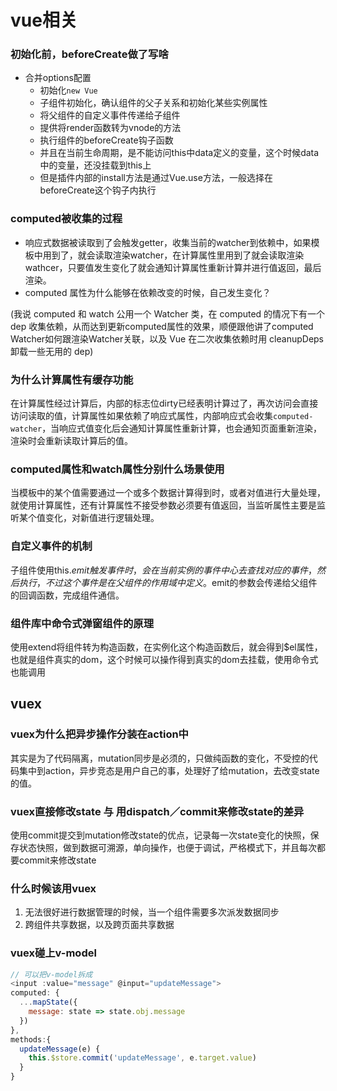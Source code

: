 # vue相关
### 初始化前，beforeCreate做了写啥
- 合并options配置
  - 初始化`new Vue`
  - 子组件初始化，确认组件的父子关系和初始化某些实例属性
  - 将父组件的自定义事件传递给子组件
  - 提供将render函数转为vnode的方法
  - 执行组件的beforeCreate钩子函数
  - 并且在当前生命周期，是不能访问this中data定义的变量，这个时候data中的变量，还没挂载到this上
  - 但是插件内部的install方法是通过Vue.use方法，一般选择在beforeCreate这个钩子内执行
### computed被收集的过程
- 响应式数据被读取到了会触发getter，收集当前的watcher到依赖中，如果模板中用到了，就会读取渲染watcher，在计算属性里用到了就会读取渲染wathcer，只要值发生变化了就会通知计算属性重新计算并进行值返回，最后渲染。
- computed 属性为什么能够在依赖改变的时候，自己发生变化？

(我说 computed 和 watch 公用一个 Watcher 类，在 computed 的情况下有一个 dep 收集依赖，从而达到更新computed属性的效果，顺便跟他讲了computed Watcher如何跟渲染Watcher关联，以及 Vue 在二次收集依赖时用 cleanupDeps 卸载一些无用的 dep)
### 为什么计算属性有缓存功能
在计算属性经过计算后，内部的标志位dirty已经表明计算过了，再次访问会直接访问读取的值，计算属性如果依赖了响应式属性，内部响应式会收集`computed-watcher`，当响应式值变化后会通知计算属性重新计算，也会通知页面重新渲染，渲染时会重新读取计算后的值。
### computed属性和watch属性分别什么场景使用
当模板中的某个值需要通过一个或多个数据计算得到时，或者对值进行大量处理，就使用计算属性，还有计算属性不接受参数必须要有值返回，当监听属性主要是监听某个值变化，对新值进行逻辑处理。

### 自定义事件的机制
子组件使用this.$emit触发事件时，会在当前实例的事件中心去查找对应的事件，然后执行，不过这个事件是在父组件的作用域中定义。$emit的参数会传递给父组件的回调函数，完成组件通信。

### 组件库中命令式弹窗组件的原理
使用extend将组件转为构造函数，在实例化这个构造函数后，就会得到$el属性，也就是组件真实的dom，这个时候可以操作得到真实的dom去挂载，使用命令式也能调用

## vuex
### vuex为什么把异步操作分装在action中
其实是为了代码隔离，mutation同步是必须的，只做纯函数的变化，不受控的代码集中到action，异步竞态是用户自己的事，处理好了给mutation，去改变state的值。

### vuex直接修改state 与 用dispatch／commit来修改state的差异
使用commit提交到mutation修改state的优点，记录每一次state变化的快照，保存状态快照，做到数据可溯源，单向操作，也便于调试，严格模式下，并且每次都要commit来修改state

### 什么时候该用vuex
1. 无法很好进行数据管理的时候，当一个组件需要多次派发数据同步
2. 跨组件共享数据，以及跨页面共享数据

### vuex碰上v-model
```js
// 可以把v-model拆成
<input :value="message" @input="updateMessage">
computed: {
  ...mapState({
    message: state => state.obj.message
  })
},
methods:{
  updateMessage(e) {
    this.$store.commit('updateMessage', e.target.value)
  }
}
```